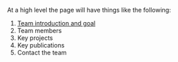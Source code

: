 At a high level the page will have things like the following:

1. [Team introduction and goal](_content/about.md)
2. Team members
3. Key projects 
4. Key publications
5. Contact the team

